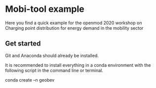 # Mobi-tool example
Here you find a quick example for the openmod 2020 workshop on Charging point distribution for energy demand in the mobility sector

## Get started

Git and Anaconda should already be installed.

It is recommended to install everything in a conda environment with the following script in the command line or terminal.

conda create –n geobev
